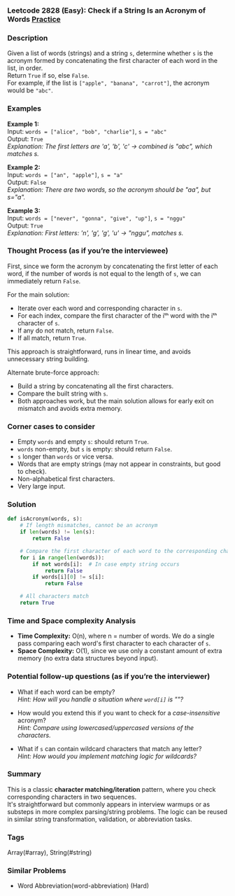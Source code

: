 ### Leetcode 2828 (Easy): Check if a String Is an Acronym of Words [Practice](https://leetcode.com/problems/check-if-a-string-is-an-acronym-of-words)

### Description  
Given a list of words (strings) and a string `s`, determine whether `s` is the acronym formed by concatenating the first character of each word in the list, in order.  
Return `True` if so, else `False`.  
For example, if the list is `["apple", "banana", "carrot"]`, the acronym would be `"abc"`.

### Examples  

**Example 1:**  
Input: `words = ["alice", "bob", "charlie"]`, `s = "abc"`  
Output: `True`  
*Explanation: The first letters are 'a', 'b', 'c' → combined is "abc", which matches s.*

**Example 2:**  
Input: `words = ["an", "apple"]`, `s = "a"`  
Output: `False`  
*Explanation: There are two words, so the acronym should be "aa", but s="a".*

**Example 3:**  
Input: `words = ["never", "gonna", "give", "up"]`, `s = "nggu"`  
Output: `True`  
*Explanation: First letters: 'n', 'g', 'g', 'u' → "nggu", matches s.*

### Thought Process (as if you’re the interviewee)  
First, since we form the acronym by concatenating the first letter of each word, if the number of words is not equal to the length of `s`, we can immediately return `False`.

For the main solution:
- Iterate over each word and corresponding character in `s`.
- For each index, compare the first character of the iᵗʰ word with the iᵗʰ character of `s`.  
- If any do not match, return `False`.
- If all match, return `True`.

This approach is straightforward, runs in linear time, and avoids unnecessary string building.

Alternate brute-force approach:  
- Build a string by concatenating all the first characters.
- Compare the built string with `s`.
- Both approaches work, but the main solution allows for early exit on mismatch and avoids extra memory.

### Corner cases to consider  
- Empty `words` and empty `s`: should return `True`.
- `words` non-empty, but `s` is empty: should return `False`.
- `s` longer than `words` or vice versa.
- Words that are empty strings (may not appear in constraints, but good to check).
- Non-alphabetical first characters.
- Very large input.

### Solution

```python
def isAcronym(words, s):
    # If length mismatches, cannot be an acronym
    if len(words) != len(s):
        return False

    # Compare the first character of each word to the corresponding character in s
    for i in range(len(words)):
        if not words[i]:  # In case empty string occurs
            return False
        if words[i][0] != s[i]:
            return False

    # All characters match
    return True
```

### Time and Space complexity Analysis  

- **Time Complexity:** O(n), where n = number of words. We do a single pass comparing each word's first character to each character of `s`.
- **Space Complexity:** O(1), since we use only a constant amount of extra memory (no extra data structures beyond input).

### Potential follow-up questions (as if you’re the interviewer)  

- What if each word can be empty?  
  *Hint: How will you handle a situation where `word[i]` is ""?*

- How would you extend this if you want to check for a *case-insensitive* acronym?  
  *Hint: Compare using lowercased/uppercased versions of the characters.*

- What if `s` can contain wildcard characters that match any letter?  
  *Hint: How would you implement matching logic for wildcards?*

### Summary
This is a classic **character matching/iteration** pattern, where you check corresponding characters in two sequences.  
It's straightforward but commonly appears in interview warmups or as substeps in more complex parsing/string problems. The logic can be reused in similar string transformation, validation, or abbreviation tasks.

### Tags
Array(#array), String(#string)

### Similar Problems
- Word Abbreviation(word-abbreviation) (Hard)
